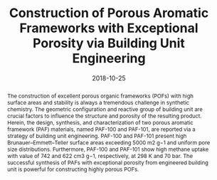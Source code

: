 ---
title: "Construction of Porous Aromatic Frameworks with Exceptional Porosity via Building Unit Engineering"
authors:
- Meiping Li
- Hao Ren
- Fuxing Sun
- Yuyang Tian
- You-Liang Zhu
- Jialu Li
- Xin Mu
- Jun Xu
- Feng Deng
- Guangshan Zhu
date: "2018-10-25"
doi: "10.1002/adma.201804169"
publication_types: ["期刊文章"]
publication: "Advanced Materials"
publication_short: "Advanced Materials 2018,43,30,1804169"
abstract: "
<!--more-->
The construction of excellent porous organic frameworks (POFs)  with high surface areas and stability is always a tremendous challenge  in synthetic chemistry. The geometric configuration and reactive group  of building unit are crucial factors to influence the structure and  porosity of the resulting product. Herein, the design, synthesis, and  characterization of two porous aromatic framework (PAF) materials, named  PAF-100 and PAF-101, are reported via a strategy of building unit  engineering. PAF-100 and PAF-101 present high Brunauer–Emmett–Teller  surface areas exceeding 5000 m2 g−1 and uniform pore size distributions.  Furthermore, PAF-100 and PAF-101 show high methane uptake with value of  742 and 622 cm3 g−1, respectively, at 298 K and 70 bar. The successful  synthesis of PAFs with exceptional porosity from engineered building  unit is powerful for constructing highly porous POFs."
url_pdf: "https://onlinelibrary.wiley.com/doi/abs/10.1002/adma.201804169"
---